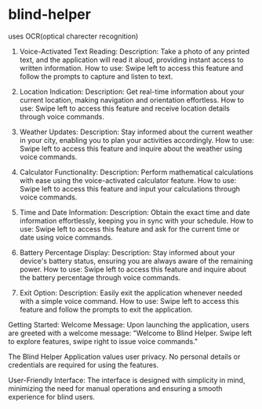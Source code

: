 # blind-helper
uses OCR(optical charecter recognition)

1. Voice-Activated Text Reading:
Description: Take a photo of any printed text, and the application will read it aloud, providing instant access to written information.
How to use: Swipe left to access this feature and follow the prompts to capture and listen to text.

2. Location Indication:
Description: Get real-time information about your current location, making navigation and orientation effortless.
How to use: Swipe left to access this feature and receive location details through voice commands.

3. Weather Updates:
Description: Stay informed about the current weather in your city, enabling you to plan your activities accordingly.
How to use: Swipe left to access this feature and inquire about the weather using voice commands.

4. Calculator Functionality:
Description: Perform mathematical calculations with ease using the voice-activated calculator feature.
How to use: Swipe left to access this feature and input your calculations through voice commands.

5. Time and Date Information:
Description: Obtain the exact time and date information effortlessly, keeping you in sync with your schedule.
How to use: Swipe left to access this feature and ask for the current time or date using voice commands.

6. Battery Percentage Display:
Description: Stay informed about your device's battery status, ensuring you are always aware of the remaining power.
How to use: Swipe left to access this feature and inquire about the battery percentage through voice commands.

7. Exit Option:
Description: Easily exit the application whenever needed with a simple voice command.
How to use: Swipe left to access this feature and follow the prompts to exit the application.


Getting Started:
Welcome Message:
Upon launching the application, users are greeted with a welcome message: "Welcome to Blind Helper. Swipe left to explore features, swipe right to issue voice commands."

The Blind Helper Application values user privacy. No personal details or credentials are required for using the features.

User-Friendly Interface:
The interface is designed with simplicity in mind, minimizing the need for manual operations and ensuring a smooth experience for blind users.

